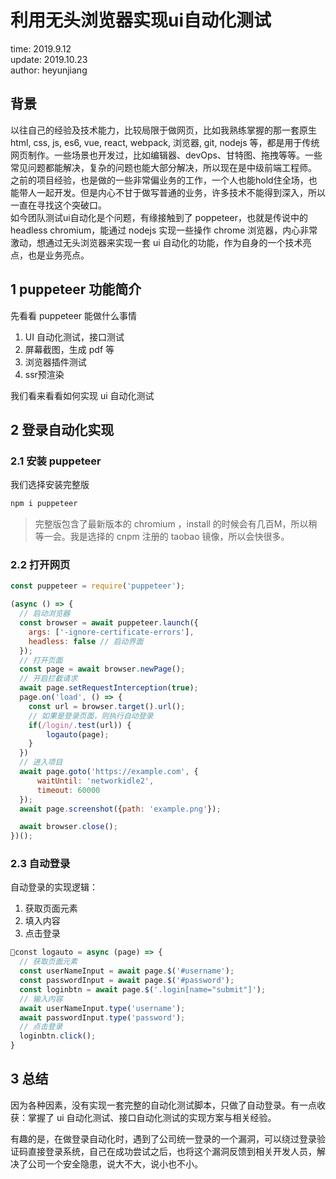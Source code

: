 # 利用无头浏览器实现ui自动化测试

time: 2019.9.12  
update: 2019.10.23  
author: heyunjiang

## 背景

以往自己的经验及技术能力，比较局限于做网页，比如我熟练掌握的那一套原生 html, css, js, es6, vue, react, webpack, 浏览器, git, nodejs 等，都是用于传统网页制作。一些场景也开发过，比如编辑器、devOps、甘特图、拖拽等等。一些常见问题都能解决，复杂的问题也能大部分解决，所以现在是中级前端工程师。  
之前的项目经验，也是做的一些非常偏业务的工作，一个人也能hold住全场，也能带人一起开发。但是内心不甘于做写普通的业务，许多技术不能得到深入，所以一直在寻找这个突破口。  
如今团队测试ui自动化是个问题，有缘接触到了 poppeteer，也就是传说中的 headless chromium，能通过 nodejs 实现一些操作 chrome 浏览器，内心非常激动，想通过无头浏览器来实现一套 ui 自动化的功能，作为自身的一个技术亮点，也是业务亮点。

## 1 puppeteer 功能简介

先看看 puppeteer 能做什么事情

1. UI 自动化测试，接口测试
2. 屏幕截图，生成 pdf 等
3. 浏览器插件测试
4. ssr预渲染 

我们看来看看如何实现 ui 自动化测试

## 2 登录自动化实现

### 2.1 安装 puppeteer

我们选择安装完整版

```javascript
npm i puppeteer
```

> 完整版包含了最新版本的 chromium ，install 的时候会有几百M，所以稍等一会。我是选择的 cnpm 注册的 taobao 镜像，所以会快很多。

### 2.2 打开网页

```javascript
const puppeteer = require('puppeteer');

(async () => {
  // 启动浏览器
  const browser = await puppeteer.launch({
    args: ['-ignore-certificate-errors'],
    headless: false // 启动界面
  });
  // 打开页面
  const page = await browser.newPage();
  // 开启拦截请求
  await page.setRequestInterception(true);
  page.on('load', () => {
    const url = browser.target().url();
    // 如果是登录页面，则执行自动登录
    if(/login/.test(url)) {
        logauto(page);
    }
  })
  // 进入项目
  await page.goto('https://example.com', {
      waitUntil: 'networkidle2',
      timeout: 60000
  });
  await page.screenshot({path: 'example.png'});

  await browser.close();
})();
```

### 2.3 自动登录

自动登录的实现逻辑：

1. 获取页面元素
2. 填入内容
3. 点击登录

```javascript
const logauto = async (page) => {
  // 获取页面元素
  const userNameInput = await page.$('#username');
  const passwordInput = await page.$('#password');
  const loginbtn = await page.$('.login[name="submit"]');
  // 输入内容
  await userNameInput.type('username');
  await passwordInput.type('password');
  // 点击登录
  loginbtn.click();
}
```

## 3 总结

因为各种因素，没有实现一套完整的自动化测试脚本，只做了自动登录。有一点收获：掌握了 ui 自动化测试、接口自动化测试的实现方案与相关经验。

有趣的是，在做登录自动化时，遇到了公司统一登录的一个漏洞，可以绕过登录验证码直接登录系统，自己在成功尝试之后，也将这个漏洞反馈到相关开发人员，解决了公司一个安全隐患，说大不大，说小也不小。

